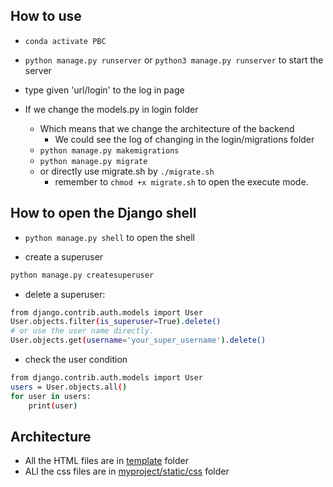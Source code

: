 ## How to use
- `conda activate PBC`
- `python manage.py runserver` or `python3 manage.py runserver` to start the server
- type given 'url/login' to the log in page

- If we change the models.py in login folder
    - Which means that we change the architecture of the backend
        - We could see the log of changing in the login/migrations folder
    - `python manage.py makemigrations`
    - `python manage.py migrate`
    - or directly use migrate.sh by `./migrate.sh`
        - remember to `chmod +x migrate.sh` to open the execute mode.

## How to open the Django shell
- `python manage.py shell` to open the shell

- create a superuser
```bash
python manage.py createsuperuser
```

- delete a superuser:
```bash
from django.contrib.auth.models import User
User.objects.filter(is_superuser=True).delete()
# or use the user name directly.
User.objects.get(username='your_super_username').delete()
```

- check the user condition
```bash
from django.contrib.auth.models import User
users = User.objects.all()
for user in users:
    print(user)
```

## Architecture
- All the HTML files are in [template](https://github.com/Bai1026/PBC_Final_Project/tree/main/platform/templates) folder
- ALl the css files are in [myproject/static/css](https://github.com/Bai1026/PBC_Final_Project/tree/main/platform/myproject/static/css) folder
